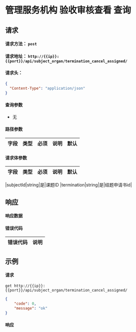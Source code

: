 # 管理服务机构 验收审核查看 查询

## 请求

#### 请求方法： `post`

#### 请求地址： `http://{{ip}}:{{port}}/api/subject_organ/termination_cancel_assigned/`

#### 请求头：

```json
{
  "Content-Type": "application/json"
}
```

#### 查询参数

* 无

#### 路径参数

| 字段               | 类型   | 必须 | 说明                           | 默认 |
| ------------------ | ------ | ---- | ------------------------------ | ---- |

 



#### 请求体参数

| 字段               | 类型   | 必须 | 说明                           | 默认 |
| ------------------ | ------ | ---- | ------------------------------ | ---- |

|subjectId|string|是|课题ID
|termination|string|是|结题申请书id|

## 响应

#### 响应数据

#### 错误代码

| 错误代码 | 说明             |
| -------- | ---------------- |

## 示例

#### 请求

`get http://{{ip}}:{{port}}/api/subject_organ/termination_cancel_assigned/`
```json
{
	"code": 0,
	"message": "ok"
}
```

#### 响应

```json

```

